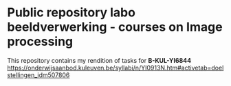 # Public repository labo beeldverwerking - courses on Image processing

This repository contains my rendition of tasks for **B-KUL-YI6844**
https://onderwijsaanbod.kuleuven.be/syllabi/n/YI0913N.htm#activetab=doelstellingen_idm507806
